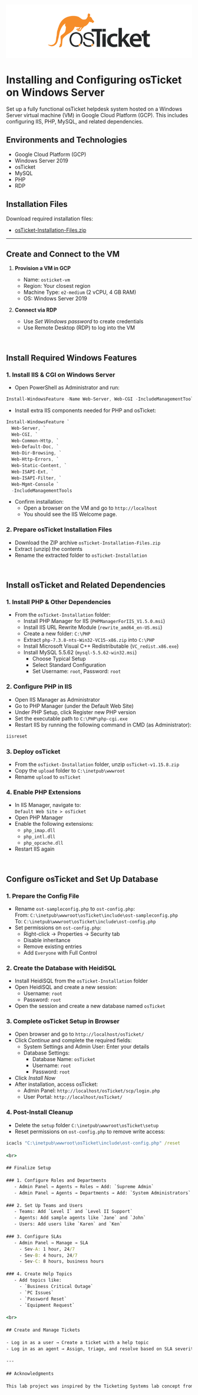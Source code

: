 <div align=center>
  <img src="osTicket.png" alt="osTicket logo">
</div>

# Installing and Configuring osTicket on Windows Server

Set up a fully functional osTicket helpdesk system hosted on a Windows Server virtual machine (VM) in Google Cloud Platform (GCP). This includes configuring IIS, PHP, MySQL, and related dependencies.

## Environments and Technologies

- Google Cloud Platform (GCP)
- Windows Server 2019
- osTicket
- MySQL
- PHP
- RDP

## Installation Files

Download required installation files:

- [osTicket-Installation-Files.zip](https://drive.google.com/uc?export=download&id=1b3RBkXTLNGXbibeMuAynkfzdBC1NnqaD)

---

## Create and Connect to the VM

1. **Provision a VM in GCP**  
   - Name: `osticket-vm`  
   - Region: Your closest region  
   - Machine Type: `e2-medium` (2 vCPU, 4 GB RAM)  
   - OS: Windows Server 2019  

2. **Connect via RDP**  
   - Use *Set Windows password* to create credentials  
   - Use Remote Desktop (RDP) to log into the VM  

<br>

## Install Required Windows Features

### 1. Install IIS & CGI on Windows Server

- Open PowerShell as Administrator and run:

```powershell
Install-WindowsFeature -Name Web-Server, Web-CGI -IncludeManagementTools
```

- Install extra IIS components needed for PHP and osTicket:

```powershell
Install-WindowsFeature `
  Web-Server, `
  Web-CGI, `
  Web-Common-Http, `
  Web-Default-Doc, `
  Web-Dir-Browsing, `
  Web-Http-Errors, `
  Web-Static-Content, `
  Web-ISAPI-Ext, `
  Web-ISAPI-Filter, `
  Web-Mgmt-Console `
  -IncludeManagementTools
```

- Confirm installation:  
  - Open a browser on the VM and go to `http://localhost`  
  - You should see the IIS Welcome page.

### 2. Prepare osTicket Installation Files

- Download the ZIP archive `osTicket-Installation-Files.zip`  
- Extract (unzip) the contents  
- Rename the extracted folder to `osTicket-Installation`

<br>

## Install osTicket and Related Dependencies

### 1. Install PHP & Other Dependencies

- From the `osTicket-Installation` folder:  
  - Install PHP Manager for IIS (`PHPManagerForIIS_V1.5.0.msi`)  
  - Install IIS URL Rewrite Module (`rewrite_amd64_en-US.msi`)  
  - Create a new folder: `C:\PHP`  
  - Extract `php-7.3.8-nts-Win32-VC15-x86.zip` into `C:\PHP`  
  - Install Microsoft Visual C++ Redistributable (`VC_redist.x86.exe`)  
  - Install MySQL 5.5.62 (`mysql-5.5.62-win32.msi`)  
    - Choose Typical Setup  
    - Select Standard Configuration  
    - Set Username: `root`, Password: `root`  

### 2. Configure PHP in IIS

- Open IIS Manager as Administrator  
- Go to PHP Manager (under the Default Web Site)  
- Under PHP Setup, click Register new PHP version  
- Set the executable path to `C:\PHP\php-cgi.exe`  
- Restart IIS by running the following command in CMD (as Administrator):

```cmd
iisreset
```

### 3. Deploy osTicket

- From the `osTicket-Installation` folder, unzip `osTicket-v1.15.8.zip`  
- Copy the `upload` folder to `C:\inetpub\wwwroot`  
- Rename `upload` to `osTicket`   

### 4. Enable PHP Extensions

- In IIS Manager, navigate to:  
  `Default Web Site > osTicket`  
- Open PHP Manager  
- Enable the following extensions:  
  - `php_imap.dll`  
  - `php_intl.dll`  
  - `php_opcache.dll`  
- Restart IIS again

<br>

## Configure osTicket and Set Up Database

### 1. Prepare the Config File

- Rename `ost-sampleconfig.php` to `ost-config.php`:  
  From: `C:\inetpub\wwwroot\osTicket\include\ost-sampleconfig.php`  
  To: `C:\inetpub\wwwroot\osTicket\include\ost-config.php`
- Set permissions on `ost-config.php`:  
  - Right-click → Properties → Security tab  
  - Disable inheritance  
  - Remove existing entries  
  - Add `Everyone` with Full Control  

### 2. Create the Database with HeidiSQL

- Install HeidiSQL from the `osTicket-Installation` folder  
- Open HeidiSQL and create a new session:  
  - Username: `root`  
  - Password: `root`  
- Open the session and create a new database named `osTicket`

### 3. Complete osTicket Setup in Browser

- Open browser and go to `http://localhost/osTicket/`
- Click *Continue* and complete the required fields:  
  - System Settings and Admin User: Enter your details  
  - Database Settings:  
    - Database Name: `osTicket`  
    - Username: `root`  
    - Password: `root`  
- Click *Install Now*  
- After installation, access osTicket:  
  - Admin Panel: `http://localhost/osTicket/scp/login.php`  
  - User Portal: `http://localhost/osTicket/`  

### 4. Post-Install Cleanup

- Delete the `setup` folder `C:\inetpub\wwwroot\osTicket\setup`  
- Reset permissions on `ost-config.php` to remove write access:
```cmd
icacls "C:\inetpub\wwwroot\osTicket\include\ost-config.php" /reset 

<br>

## Finalize Setup

### 1. Configure Roles and Departments  
   - Admin Panel → Agents → Roles → Add: `Supreme Admin`  
   - Admin Panel → Agents → Departments → Add: `System Administrators`  

### 2. Set Up Teams and Users  
   - Teams: Add `Level I` and `Level II Support`  
   - Agents: Add sample agents like `Jane` and `John`  
   - Users: Add users like `Karen` and `Ken`  

### 3. Configure SLAs  
   - Admin Panel → Manage → SLA  
     - Sev-A: 1 hour, 24/7  
     - Sev-B: 4 hours, 24/7  
     - Sev-C: 8 hours, business hours  

### 4. Create Help Topics  
   - Add topics like:  
     - `Business Critical Outage`  
     - `PC Issues`  
     - `Password Reset`
     - `Equipment Request`  

<br>

## Create and Manage Tickets

- Log in as a user → Create a ticket with a help topic  
- Log in as an agent → Assign, triage, and resolve based on SLA severity (Sev-A, B, C)

---

## Acknowledgments

This lab project was inspired by the Ticketing Systems lab concept from the Information Technology course by CourseCareers. The implementation is entirely my own, developed using freely available resources.
